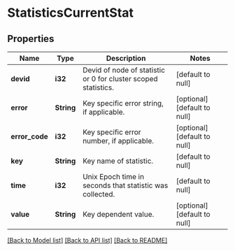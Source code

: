 # StatisticsCurrentStat

## Properties
Name | Type | Description | Notes
------------ | ------------- | ------------- | -------------
**devid** | **i32** | Devid of node of statistic or 0 for cluster scoped statistics. | [default to null]
**error** | **String** | Key specific error string, if applicable. | [optional] [default to null]
**error_code** | **i32** | Key specific error number, if applicable. | [optional] [default to null]
**key** | **String** | Key name of statistic. | [default to null]
**time** | **i32** | Unix Epoch time in seconds that statistic was collected. | [default to null]
**value** | **String** | Key dependent value. | [optional] [default to null]

[[Back to Model list]](../README.md#documentation-for-models) [[Back to API list]](../README.md#documentation-for-api-endpoints) [[Back to README]](../README.md)


